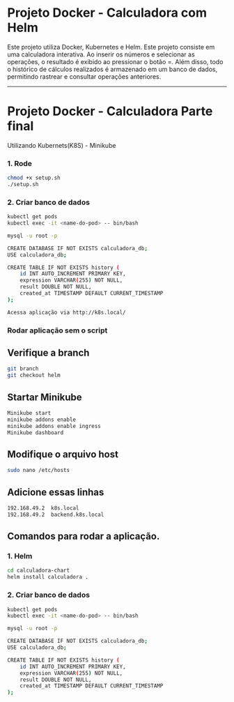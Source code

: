 # Projeto Docker - Calculadora com Helm

Este projeto utiliza Docker, Kubernetes e Helm. 
Este projeto consiste em uma calculadora interativa. Ao inserir os números e selecionar as operações, o resultado é exibido ao pressionar o botão =. Além disso, todo o histórico de cálculos realizados é armazenado em um banco de dados, permitindo rastrear e consultar operações anteriores.

---
# Projeto Docker - Calculadora Parte final 
Utilizando Kubernets(K8S) - Minikube

### 1. Rode
```bash
chmod +x setup.sh
./setup.sh
```

### 2. Criar banco de dados
```bash
kubectl get pods
kubectl exec -it <name-do-pod> -- bin/bash

mysql -u root -p

CREATE DATABASE IF NOT EXISTS calculadora_db;
USE calculadora_db;

CREATE TABLE IF NOT EXISTS history (
    id INT AUTO_INCREMENT PRIMARY KEY,
    expression VARCHAR(255) NOT NULL,
    result DOUBLE NOT NULL,
    created_at TIMESTAMP DEFAULT CURRENT_TIMESTAMP
);

Acessa aplicação via http://k8s.local/

```
### Rodar aplicação sem o script
## Verifique a branch
```bash
git branch
git checkout helm
```

## Startar Minikube
```bash
Minikube start
minikube addons enable
minikube addons enable ingress
Minikube dashboard
```

## Modifique o arquivo host
```bash
sudo nano /etc/hosts
```

## Adicione essas linhas
```bash
192.168.49.2  k8s.local
192.168.49.2  backend.k8s.local
```

## Comandos para rodar a aplicação.
### 1. Helm
```bash
cd calculadora-chart
helm install calculadora .
```

### 2. Criar banco de dados
```bash
kubectl get pods
kubectl exec -it <name-do-pod> -- bin/bash

mysql -u root -p

CREATE DATABASE IF NOT EXISTS calculadora_db;
USE calculadora_db;

CREATE TABLE IF NOT EXISTS history (
    id INT AUTO_INCREMENT PRIMARY KEY,
    expression VARCHAR(255) NOT NULL,
    result DOUBLE NOT NULL,
    created_at TIMESTAMP DEFAULT CURRENT_TIMESTAMP
);


```